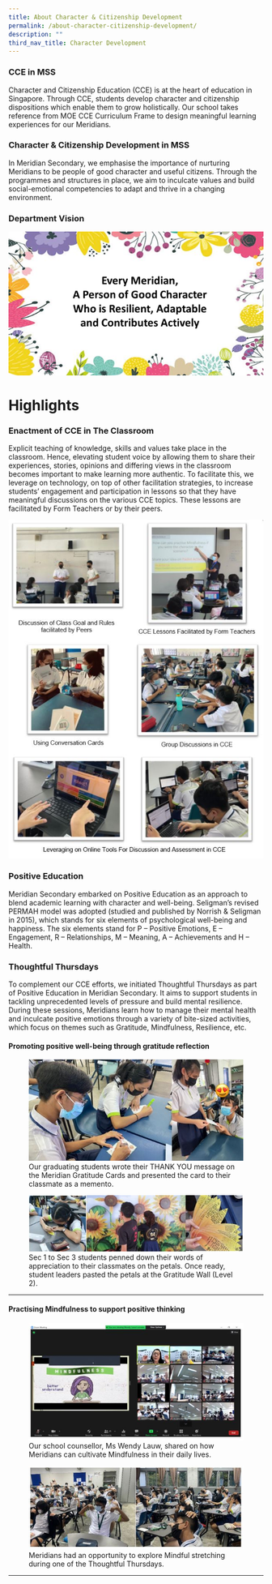 ```yaml
---
title: About Character & Citizenship Development
permalink: /about-character-citizenship-development/
description: ""
third_nav_title: Character Development
---
```

### CCE in MSS

Character and Citizenship Education (CCE) is at the heart of education in Singapore. Through CCE, students develop character and citizenship dispositions which enable them to grow holistically. Our school takes reference from MOE CCE Curriculum Frame to design meaningful learning experiences for our Meridians.

### Character & Citizenship Development in MSS

In Meridian Secondary, we emphasise the importance of nurturing Meridians to be people of good character and useful citizens. Through the programmes and structures in place, we aim to inculcate values and build social-emotional competencies to adapt and thrive in a changing environment.

### Department Vision

![](/images/cceoct1.png)

# **Highlights**


### Enactment of CCE in The Classroom

Explicit teaching of knowledge, skills and values take place in the classroom. Hence, elevating student voice by allowing them to share their experiences, stories, opinions and differing views in the classroom becomes important to make learning more authentic. To facilitate this, we leverage on technology, on top of other facilitation strategies, to increase students’ engagement and participation in lessons so that they have meaningful discussions on the various CCE topics. These lessons are facilitated by Form Teachers or by their peers.

![](/images/CCE1.jpg)

### Positive Education

Meridian Secondary embarked on Positive Education as an approach to blend academic learning with character and well-being. Seligman’s revised PERMAH model was adopted (studied and published by Norrish & Seligman in 2015), which stands for six elements of psychological well-being and happiness. The six elements stand for P – Positive Emotions, E – Engagement, R – Relationships, M – Meaning, A – Achievements and H – Health.

### Thoughtful Thursdays

To complement our CCE efforts, we initiated Thoughtful Thursdays as part of Positive Education in Meridian Secondary. It aims to support students in tackling unprecedented levels of pressure and build mental resilience.  
During these sessions, Meridians learn how to manage their mental health and inculcate positive emotions through a variety of bite-sized activities, which focus on themes such as Gratitude, Mindfulness, Resilience, etc.

#### Promoting positive well-being through gratitude reflection

<figure>
<img src="/images/CCE2.jpg">
<figcaption>Our graduating students wrote their THANK YOU message on the Meridian Gratitude Cards and presented the card to their classmate as a memento.</figcaption>
</figure>

<figure>
<img src="/images/CCE3.jpg">
<figcaption>Sec 1 to Sec 3 students penned down their words of appreciation to their classmates on the petals. Once ready, student leaders pasted the petals at the Gratitude Wall (Level 2).</figcaption>
</figure>

<hr>

#### Practising Mindfulness to support positive thinking

<figure>
<img src="/images/CCE4.jpg">
<figcaption>Our school counsellor, Ms Wendy Lauw, shared on how Meridians can cultivate Mindfulness in their daily lives.</figcaption>
</figure>

<figure>
<img src="/images/CCE5.jpg">
<figcaption>Meridians had an opportunity to explore Mindful stretching during one of the Thoughtful Thursdays.</figcaption>
</figure>

<hr>

